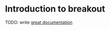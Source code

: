# Introduction to breakout

TODO: write [great documentation](http://jacobian.org/writing/great-documentation/what-to-write/)
